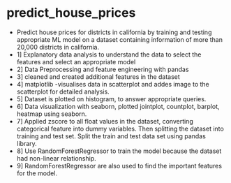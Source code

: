 # predict_house_prices
- Predict house prices for districts in california by training and testing appropriate ML model on a dataset containing information of more than 20,000 districts in california.
- 1] Explanatory data analysis to understand the data to select the features and select an appropriate model 
- 2] Data Preprocessing and feature engineering with pandas 
- 3] cleaned and created additional features in the dataset
- 4] matplotlib -visualises data in scatterplot and addes image to the scatterplot for detailed analysis. 
- 5] Dataset is plotted on histogram, to answer appropriate queries.
- 6] Data visualization with seaborn, plotted jointplot, countplot, barplot, heatmap using seaborn.
- 7] Applied zscore to all float values in the dataset, converting categorical feature into dummy variables. Then splitting the dataset into training and test set. Split the train and test data set using pandas library.
- 8] Use RandomForestRegressor to train the model because the dataset had non-linear relationship.
- 9] RandomForestRegressor are also used to find the important features for the model.
